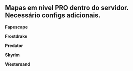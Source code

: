 ## Mapas em nível PRO dentro do servidor. Necessário configs adicionais.

**Fapescape**

**Frostdrake**

**Predator**

**Skyrim**

**Westersand**
